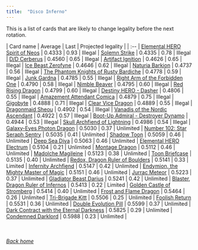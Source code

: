 ```yaml
---
title:  "Disco Inferno"
---
```


This is a list of cards that are likely to change legality before the next rotation.

| Card name | Average | Last | Projected legality |
| :-- |
[Elemental HERO Spirit of Neos](https://db.ygoprodeck.com/card/?search=Elemental%20HERO%20Spirit%20of%20Neos) | 0.4333 | 0.93 | Illegal |
[Solemn Strike](https://db.ygoprodeck.com/card/?search=Solemn%20Strike) | 0.4335 | 0.78 | Illegal |
[D/D Cerberus](https://db.ygoprodeck.com/card/?search=D/D%20Cerberus) | 0.4560 | 0.65 | Illegal |
[Artifact Ignition](https://db.ygoprodeck.com/card/?search=Artifact%20Ignition) | 0.4626 | 0.65 | Illegal |
[Ice Beast Zerofyne](https://db.ygoprodeck.com/card/?search=Ice%20Beast%20Zerofyne) | 0.4646 | 0.62 | Illegal |
[Naturia Barkion](https://db.ygoprodeck.com/card/?search=Naturia%20Barkion) | 0.4737 | 0.56 | Illegal |
[The Phantom Knights of Rusty Bardiche](https://db.ygoprodeck.com/card/?search=The%20Phantom%20Knights%20of%20Rusty%20Bardiche) | 0.4778 | 0.59 | Illegal |
[Junk Gardna](https://db.ygoprodeck.com/card/?search=Junk%20Gardna) | 0.4785 | 0.55 | Illegal |
[Right Arm of the Forbidden One](https://db.ygoprodeck.com/card/?search=Right%20Arm%20of%20the%20Forbidden%20One) | 0.4790 | 0.58 | Illegal |
[Nimble Beaver](https://db.ygoprodeck.com/card/?search=Nimble%20Beaver) | 0.4795 | 0.60 | Illegal |
[Red Rising Dragon](https://db.ygoprodeck.com/card/?search=Red%20Rising%20Dragon) | 0.4799 | 0.60 | Illegal |
[Destiny HERO - Dasher](https://db.ygoprodeck.com/card/?search=Destiny%20HERO%20-%20Dasher) | 0.4806 | 0.55 | Illegal |
[Amazement Attendant Comica](https://db.ygoprodeck.com/card/?search=Amazement%20Attendant%20Comica) | 0.4879 | 0.75 | Illegal |
[Gigobyte](https://db.ygoprodeck.com/card/?search=Gigobyte) | 0.4888 | 0.71 | Illegal |
[Clear Vice Dragon](https://db.ygoprodeck.com/card/?search=Clear%20Vice%20Dragon) | 0.4889 | 0.55 | Illegal |
[Dragonmaid Sheou](https://db.ygoprodeck.com/card/?search=Dragonmaid%20Sheou) | 0.4902 | 0.54 | Illegal |
[Vanadis of the Nordic Ascendant](https://db.ygoprodeck.com/card/?search=Vanadis%20of%20the%20Nordic%20Ascendant) | 0.4922 | 0.57 | Illegal |
[Boot-Up Admiral - Destroyer Dynamo](https://db.ygoprodeck.com/card/?search=Boot-Up%20Admiral%20-%20Destroyer%20Dynamo) | 0.4944 | 0.53 | Illegal |
[Skull Archfiend of Lightning](https://db.ygoprodeck.com/card/?search=Skull%20Archfiend%20of%20Lightning) | 0.4986 | 0.54 | Illegal |
[Galaxy-Eyes Photon Dragon](https://db.ygoprodeck.com/card/?search=Galaxy-Eyes%20Photon%20Dragon) | 0.5030 | 0.37 | Unlimited |
[Number 102: Star Seraph Sentry](https://db.ygoprodeck.com/card/?search=Number%20102:%20Star%20Seraph%20Sentry) | 0.5035 | 0.41 | Unlimited |
[Shadow Toon](https://db.ygoprodeck.com/card/?search=Shadow%20Toon) | 0.5059 | 0.46 | Unlimited |
[Deep Sea Diva](https://db.ygoprodeck.com/card/?search=Deep%20Sea%20Diva) | 0.5063 | 0.46 | Unlimited |
[Elemental HERO Electrum](https://db.ygoprodeck.com/card/?search=Elemental%20HERO%20Electrum) | 0.5104 | 0.21 | Unlimited |
[Montage Dragon](https://db.ygoprodeck.com/card/?search=Montage%20Dragon) | 0.5112 | 0.46 | Unlimited |
[Madolche Magileine](https://db.ygoprodeck.com/card/?search=Madolche%20Magileine) | 0.5123 | 0.38 | Unlimited |
[Toon Briefcase](https://db.ygoprodeck.com/card/?search=Toon%20Briefcase) | 0.5135 | 0.40 | Unlimited |
[Redox, Dragon Ruler of Boulders](https://db.ygoprodeck.com/card/?search=Redox,%20Dragon%20Ruler%20of%20Boulders) | 0.5141 | 0.33 | Limited |
[Infernity Archfiend](https://db.ygoprodeck.com/card/?search=Infernity%20Archfiend) | 0.5147 | 0.42 | Unlimited |
[Endymion, the Mighty Master of Magic](https://db.ygoprodeck.com/card/?search=Endymion,%20the%20Mighty%20Master%20of%20Magic) | 0.5151 | 0.46 | Unlimited |
[Jurrac Meteor](https://db.ygoprodeck.com/card/?search=Jurrac%20Meteor) | 0.5223 | 0.37 | Unlimited |
[Gladiator Beast Darius](https://db.ygoprodeck.com/card/?search=Gladiator%20Beast%20Darius) | 0.5241 | 0.42 | Unlimited |
[Blaster, Dragon Ruler of Infernos](https://db.ygoprodeck.com/card/?search=Blaster,%20Dragon%20Ruler%20of%20Infernos) | 0.5413 | 0.22 | Limited |
[Golden Castle of Stromberg](https://db.ygoprodeck.com/card/?search=Golden%20Castle%20of%20Stromberg) | 0.5414 | 0.40 | Unlimited |
[Frost and Flame Dragon](https://db.ygoprodeck.com/card/?search=Frost%20and%20Flame%20Dragon) | 0.5464 | 0.26 | Unlimited |
[Tri-Brigade Kitt](https://db.ygoprodeck.com/card/?search=Tri-Brigade%20Kitt) | 0.5506 | 0.25 | Unlimited |
[Foolish Return](https://db.ygoprodeck.com/card/?search=Foolish%20Return) | 0.5531 | 0.36 | Unlimited |
[Double Evolution Pill](https://db.ygoprodeck.com/card/?search=Double%20Evolution%20Pill) | 0.5599 | 0.37 | Unlimited |
[Dark Contract with the Eternal Darkness](https://db.ygoprodeck.com/card/?search=Dark%20Contract%20with%20the%20Eternal%20Darkness) | 0.5825 | 0.29 | Unlimited |
[Condemned Darklord](https://db.ygoprodeck.com/card/?search=Condemned%20Darklord) | 0.5988 | 0.23 | Unlimited |

<br>

###### [Back home](index)
